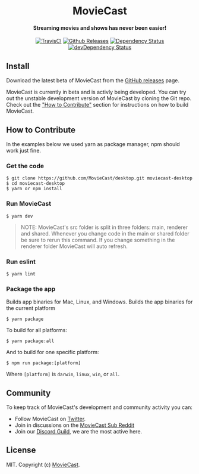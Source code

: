 <h1 align="center">MovieCast</h1>

<h4 align="center">Streaming movies and shows has never been easier!</h4>

<p align="center">
  <a href="https://travis-ci.org/MovieCast/desktop"><img src="https://img.shields.io/travis/MovieCast/desktop/master.svg" alt="TravisCI"></a>
  <a href="https://github.com/MovieCast/desktop/releases"><img src="https://img.shields.io/github/release/MovieCast/desktop.svg" alt="Github Releases"></a>
  <a href="https://david-dm.org/MovieCast/desktop"><img src="https://img.shields.io/david/MovieCast/desktop.svg" alt="Dependency Status"></a>
  <a href="https://david-dm.org/MovieCast/desktop?type=dev"><img src="https://img.shields.io/david/dev/MovieCast/desktop.svg" alt="devDependency Status"></a>
</p>

## Install

Download the latest beta of MovieCast from the
[GitHub releases](https://github.com/webtorrent/webtorrent-desktop/releases) page.

MovieCast is currently in beta and is activly being developed. You can try out the unstable development version of MovieCast by cloning the Git repo. Check out the ["How to Contribute"](#how-to-contribute) section for instructions on how to build MovieCast.

## How to Contribute

In the examples below we used yarn as package manager, npm should work just fine.

### Get the code

```
$ git clone https://github.com/MovieCast/desktop.git moviecast-desktop
$ cd moviecast-desktop
$ yarn or npm install
```

### Run MovieCast

```
$ yarn dev
```
>NOTE: MovieCast's src folder is split in three folders: main, renderer and shared.
Whenever you change code in the main or shared folder be sure to rerun this command.
If you change something in the renderer folder MovieCast will auto refresh.

### Run eslint

```
$ yarn lint
```

### Package the app

Builds app binaries for Mac, Linux, and Windows.
Builds the app binaries for the current platform

```
$ yarn package
```

To build for all platforms:

```
$ yarn package:all
```

And to build for one specific platform:

```
$ npm run package:[platform]
```

Where `[platform]` is `darwin`, `linux`, `win`, or `all`.

## Community

To keep track of MovieCast's development and community activity you can:

* Follow MovieCast on [Twitter](https://twitter.com/MovieCastNews).
* Join in discussions on the [MovieCast Sub Reddit](https://reddit.com/r/MovieCast/)
* Join our [Discord Guild](https://discord.gg/bcSzx7M), we are the most active here.

## License

MIT. Copyright (c) [MovieCast](https://moviecast.xyz).
